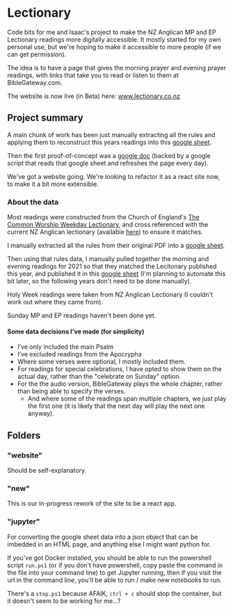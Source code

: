 # Lectionary
Code bits for me and Isaac's project to make the NZ Anglican MP and EP Lectionary readings more digitally accessible.  It mostly started for my own personal use, but we're hoping to make it accessible to more people (if we can get permission).

The idea is to have a page that gives the morning prayer and evening prayer readings, with links that take you to read or listen to them at BibleGateway.com.

The website is now live (in Beta) here: www.lectionary.co.nz

## Project summary
A main chunk of work has been just manually extracting all the rules and applying them to reconstruct this years readings into this [google sheet](https://docs.google.com/spreadsheets/d/1TE7UzbJG-JJQVM-m1pY8Yc_hSD5zQMfR_d79PDxniZc/edit).

Then the first proof-of-concept was a [google doc](https://docs.google.com/document/d/1tlcsKeXkCpYplauIEDckDrMstBSyR-p3dR-S7aCu5UM/edit) (backed by a google script that reads that google sheet and refreshes the page every day).

We've got a website going. We're looking to refactor it as a react site now, to make it a bit more extensible.

### About the data
Most readings were constructed from the Church of England's [The Common Worship Weekday Lectionary](https://www.churchofengland.org/sites/default/files/2017-11/weekday%20lectionary%202005.pdf), and cross referenced with the current NZ Anglican lectionary (available [here](https://www.anglican.org.nz/Resources/Worship-Resources-Karakia-ANZPB-HKMOA/Lectionary-and-Related)) to ensure it matches.

I manually extracted all the rules from their original PDF into a [google sheet](https://docs.google.com/spreadsheets/d/1JFiANpqO4W3UrVBemTetsOfYA5ITnPmDnNq_e1P8qBs/edit).

Then using that rules data, I manually pulled together the morning and evening readings for 2021 so that they matched the Lecitonary published this year, and published it in this [google sheet](https://docs.google.com/spreadsheets/d/1TE7UzbJG-JJQVM-m1pY8Yc_hSD5zQMfR_d79PDxniZc/edit)
(I'm planning to automate this bit later, so the following years don't need to be done manually).

Holy Week readings were taken from NZ Anglican Lectionary (I couldn’t work out where they came from).

Sunday MP and EP readings haven't been done yet.


#### Some data decisions I've made (for simplicity)
* I’ve only included the main Psalm
* I’ve excluded readings from the Apocrypha
* Where some verses were optional, I mostly included them. 
* For readings for special celebrations, I have opted to show them on the actual day, rather than the "celebrate on Sunday" option.
* For the the audio version, BibleGateway plays the whole chapter, rather than being able to specify the verses. 
    * And where some of the readings span multiple chapters, we just play the first one (it is likely that the next day will play the next one anyway).


## Folders
### "website"
Should be self-explanatory.

### "new"
This is our in-progress rework of the site to be a react app.

### "jupyter"
For converting the google sheet data into a json object that can be imbedded in an HTML page, and anything else I might want python for.  

If you've got Docker installed, you should be able to run the powershell script `run.ps1` (or if you don't have powershell, copy paste the command in the file into your command line) to get Jupyter running, then if you visit the url in the command line, you'll be able to run / make new notebooks to run.

There's a `stop.ps1` because AFAIK, `ctrl + c` should stop the container, but it doesn't seem to be working for me...?
